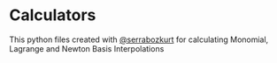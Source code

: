 # Calculators

This python files created with [@serrabozkurt](https://github.com/serrabozkurt) for calculating Monomial, Lagrange and Newton Basis Interpolations 
